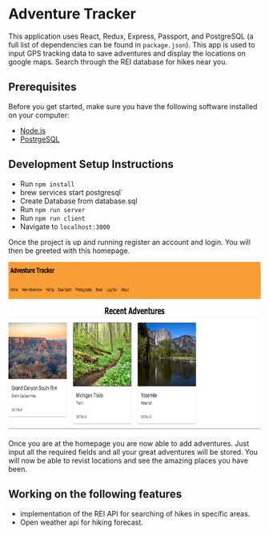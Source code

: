# Adventure Tracker
This application uses React, Redux, Express, Passport, and PostgreSQL (a full list of dependencies can be found in `package.json`). This app is used to input GPS tracking data to save adventures and display the locations on google maps. Search through the REI database for hikes near you.

## Prerequisites

Before you get started, make sure you have the following software installed on your computer:

- [Node.js](https://nodejs.org/en/)
- [PostrgeSQL](https://www.postgresql.org/)





## Development Setup Instructions

* Run `npm install`
* brew services start postgresql`
* Create Database from database.sql
* Run `npm run server`
* Run `npm run client`
* Navigate to `localhost:3000`


Once the project is up and running register an account and login. You will then be greeted with this homepage. 


![comments](wireframes/AdventureTracker2.png)

Once you are at the homepage you are now able to add adventures. Just input all the required fields and all your great adventures will be stored. You will now be able to revist locations and see the amazing places you have been. 


## Working on the following features

* implementation of the REI API for searching of hikes in specific areas. 
* Open weather api for hiking forecast. 










